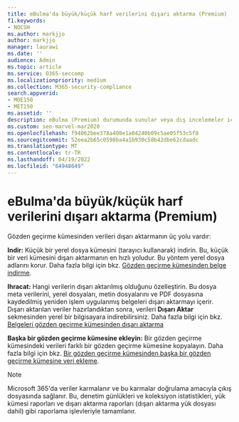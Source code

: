 ```yaml
---
title: eBulma'da büyük/küçük harf verilerini dışarı aktarma (Premium)
f1.keywords:
- NOCSH
ms.author: markjjo
author: markjjo
manager: laurawi
ms.date: ''
audience: Admin
ms.topic: article
ms.service: O365-seccomp
ms.localizationpriority: medium
ms.collection: M365-security-compliance
search.appverid:
- MOE150
- MET150
ms.assetid: ''
description: eBulma (Premium) durumunda sunular veya dış incelemeler için bir gözden geçirme kümesinden içeriği dışarı aktarmayı veya indirmeyi öğrenin.
ms.custom: seo-marvel-mar2020
ms.openlocfilehash: f94062bee378a408e1a04240b09c5ae05f53c5f8
ms.sourcegitcommit: 52eea2b65c0598ba4a1b930c58b42dbe62cdaadc
ms.translationtype: MT
ms.contentlocale: tr-TR
ms.lasthandoff: 04/19/2022
ms.locfileid: "64948649"
---
```

# <a name="export-case-data-in-ediscovery-premium"></a>eBulma'da büyük/küçük harf verilerini dışarı aktarma (Premium)

Gözden geçirme kümesinden verileri dışarı aktarmanın üç yolu vardır:

**Indir:** Küçük bir yerel dosya kümesini (tarayıcı kullanarak) indirin. Bu, küçük bir veri kümesini dışarı aktarmanın en hızlı yoludur. Bu yöntem yerel dosya adlarını korur. Daha fazla bilgi için bkz. [Gözden geçirme kümesinden belge indirme](download-documents-from-review-set.md).

**Ihracat:** Hangi verilerin dışarı aktarılmış olduğunu özelleştirin. Bu dosya meta verilerini, yerel dosyaları, metin dosyalarını ve PDF dosyasına kaydedilmiş yeniden işlem uygulanmış belgeleri dışarı aktarmayı içerir. Dışarı aktarılan veriler hazırlandıktan sonra, verileri **Dışarı Aktar** sekmesinden yerel bir bilgisayara indirebilirsiniz. Daha fazla bilgi için bkz. [Belgeleri gözden geçirme kümesinden dışarı aktarma](export-documents-from-review-set.md)

**Başka bir gözden geçirme kümesine ekleyin:** Bir gözden geçirme kümesindeki verileri farklı bir gözden geçirme kümesine kopyalayın. Daha fazla bilgi için bkz. [Bir gözden geçirme kümesinden başka bir gözden geçirme kümesine veri ekleme](add-data-to-review-set-from-another-review-set.md).

> [!NOTE]
> Microsoft 365'da veriler karmalanır ve bu karmalar doğrulama amacıyla çıkış dosyasında sağlanır. Bu, denetim günlükleri ve koleksiyon istatistikleri, yük kümesi raporları ve dışarı aktarma raporları (dışarı aktarma yük dosyası dahil) gibi raporlama işlevleriyle tamamlanır.

